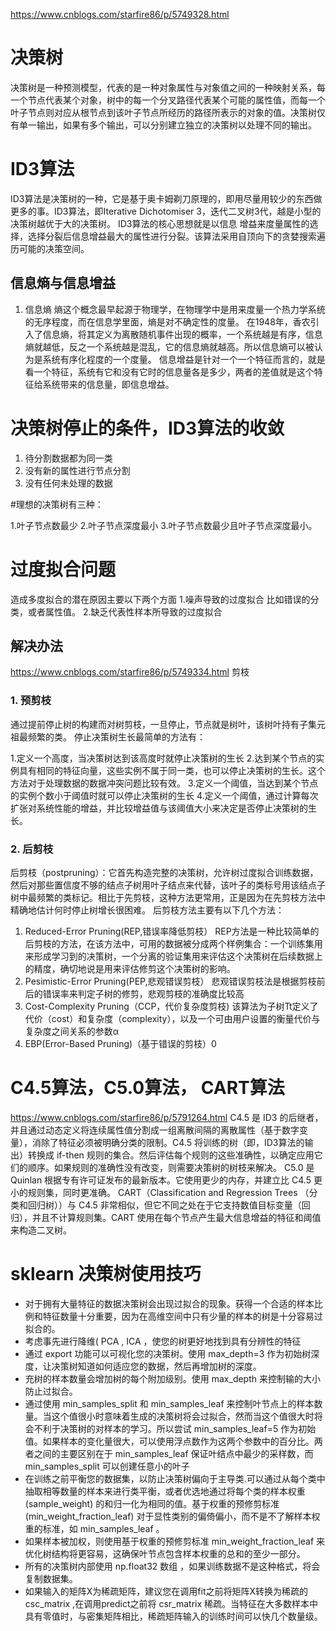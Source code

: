 https://www.cnblogs.com/starfire86/p/5749328.html
# 决策树
决策树是一种预测模型，代表的是一种对象属性与对象值之间的一种映射关系，每一个节点代表某个对象，树中的每一个分叉路径代表某个可能的属性值，而每一个叶子节点则对应从根节点到该叶子节点所经历的路径所表示的对象的值。决策树仅有单一输出，如果有多个输出，可以分别建立独立的决策树以处理不同的输出。

# ID3算法
ID3算法是决策树的一种，它是基于奥卡姆剃刀原理的，即用尽量用较少的东西做更多的事。ID3算法，即Iterative Dichotomiser 3，迭代二叉树3代，越是小型的决策树越优于大的决策树。
ID3算法的核心思想就是以信息 增益来度量属性的选择，选择分裂后信息增益最大的属性进行分裂。该算法采用自顶向下的贪婪搜索遍历可能的决策空间。

## 信息熵与信息增益
1. 信息熵
熵这个概念最早起源于物理学，在物理学中是用来度量一个热力学系统的无序程度，而在信息学里面，熵是对不确定性的度量。
在1948年，香农引入了信息熵，将其定义为离散随机事件出现的概率，一个系统越是有序，信息熵就越低，反之一个系统越是混乱，它的信息熵就越高。所以信息熵可以被认为是系统有序化程度的一个度量。
信息增益是针对一个一个特征而言的，就是看一个特征，系统有它和没有它时的信息量各是多少，两者的差值就是这个特征给系统带来的信息量，即信息增益。


# 决策树停止的条件，ID3算法的收敛
1. 待分割数据都为同一类
2. 没有新的属性进行节点分割
3. 没有任何未处理的数据

#理想的决策树有三种：

1.叶子节点数最少
2.叶子节点深度最小
3.叶子节点数最少且叶子节点深度最小。

# 过度拟合问题
造成多度拟合的潜在原因主要以下两个方面
1.噪声导致的过度拟合
比如错误的分类，或者属性值。
2.缺乏代表性样本所导致的过度拟合

## 解决办法
https://www.cnblogs.com/starfire86/p/5749334.html  剪枝
### 1. 预剪枝
通过提前停止树的构建而对树剪枝，一旦停止，节点就是树叶，该树叶持有子集元祖最频繁的类。
停止决策树生长最简单的方法有：

1.定义一个高度，当决策树达到该高度时就停止决策树的生长
2.达到某个节点的实例具有相同的特征向量，这些实例不属于同一类，也可以停止决策树的生长。这个方法对于处理数据的数据冲突问题比较有效。
3.定义一个阈值，当达到某个节点的实例个数小于阈值时就可以停止决策树的生长
4.定义一个阈值，通过计算每次扩张对系统性能的增益，并比较增益值与该阈值大小来决定是否停止决策树的生长。

### 2. 后剪枝
后剪枝（postpruning）：它首先构造完整的决策树，允许树过度拟合训练数据，然后对那些置信度不够的结点子树用叶子结点来代替，该叶子的类标号用该结点子树中最频繁的类标记。相比于先剪枝，这种方法更常用，正是因为在先剪枝方法中精确地估计何时停止树增长很困难。
后剪枝方法主要有以下几个方法：
1. Reduced-Error Pruning(REP,错误率降低剪枝）
	REP方法是一种比较简单的后剪枝的方法，在该方法中，可用的数据被分成两个样例集合：一个训练集用来形成学习到的决策树，一个分离的验证集用来评估这个决策树在后续数据上的精度，确切地说是用来评估修剪这个决策树的影响。
2. Pesimistic-Error Pruning(PEP,悲观错误剪枝）
	悲观错误剪枝法是根据剪枝前后的错误率来判定子树的修剪，悲观剪枝的准确度比较高
3. Cost-Complexity Pruning（CCP，代价复杂度剪枝)
	该算法为子树Tt定义了代价（cost）和复杂度（complexity），以及一个可由用户设置的衡量代价与复杂度之间关系的参数α
4. EBP(Error-Based Pruning)（基于错误的剪枝）0

# C4.5算法，C5.0算法， CART算法
https://www.cnblogs.com/starfire86/p/5791264.html
C4.5 是 ID3 的后继者，并且通过动态定义将连续属性值分割成一组离散间隔的离散属性（基于数字变量），消除了特征必须被明确分类的限制。C4.5 将训练的树（即，ID3算法的输出）转换成 if-then 规则的集合。然后评估每个规则的这些准确性，以确定应用它们的顺序。如果规则的准确性没有改变，则需要决策树的树枝来解决。
C5.0 是 Quinlan 根据专有许可证发布的最新版本。它使用更少的内存，并建立比 C4.5 更小的规则集，同时更准确。
CART（Classification and Regression Trees （分类和回归树））与 C4.5 非常相似，但它不同之处在于它支持数值目标变量（回归），并且不计算规则集。CART 使用在每个节点产生最大信息增益的特征和阈值来构造二叉树。


# sklearn 决策树使用技巧
-  对于拥有大量特征的数据决策树会出现过拟合的现象。获得一个合适的样本比例和特征数量十分重要，因为在高维空间中只有少量的样本的树是十分容易过拟合的。
- 考虑事先进行降维( PCA , ICA ，使您的树更好地找到具有分辨性的特征
- 通过 export 功能可以可视化您的决策树。使用 max_depth=3 作为初始树深度，让决策树知道如何适应您的数据，然后再增加树的深度。
- 充树的样本数量会增加树的每个附加级别。使用  max_depth 来控制输的大小防止过拟合。
- 通过使用 min_samples_split 和 min_samples_leaf 来控制叶节点上的样本数量。当这个值很小时意味着生成的决策树将会过拟合，然而当这个值很大时将会不利于决策树的对样本的学习。所以尝试 min_samples_leaf=5 作为初始值。如果样本的变化量很大，可以使用浮点数作为这两个参数中的百分比。两者之间的主要区别在于 min_samples_leaf 保证叶结点中最少的采样数，而 min_samples_split 可以创建任意小的叶子
- 在训练之前平衡您的数据集，以防止决策树偏向于主导类.可以通过从每个类中抽取相等数量的样本来进行类平衡，或者优选地通过将每个类的样本权重 (sample_weight) 的和归一化为相同的值。基于权重的预修剪标准 (min_weight_fraction_leaf) 对于显性类别的偏倚偏小，而不是不了解样本权重的标准，如 min_samples_leaf 。
- 如果样本被加权，则使用基于权重的预修剪标准 min_weight_fraction_leaf 来优化树结构将更容易，这确保叶节点包含样本权重的总和的至少一部分。
- 所有的决策树内部使用 np.float32 数组 ，如果训练数据不是这种格式，将会复制数据集。
- 如果输入的矩阵X为稀疏矩阵，建议您在调用fit之前将矩阵X转换为稀疏的csc_matrix ,在调用predict之前将 csr_matrix 稀疏。当特征在大多数样本中具有零值时，与密集矩阵相比，稀疏矩阵输入的训练时间可以快几个数量级。

